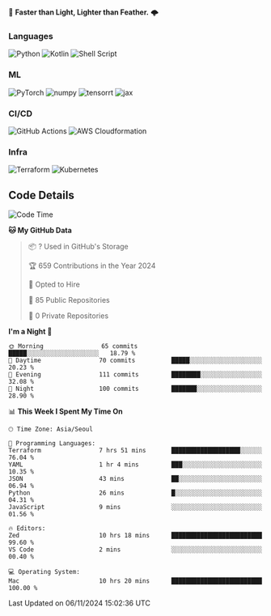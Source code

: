 :rocket: **Faster than Light, Lighter than Feather.** 🌩️


### Languages
![Python](https://img.shields.io/badge/python-3670A0?style=for-the-badge&logo=python&logoColor=ffdd54) ![Kotlin](https://img.shields.io/badge/kotlin-%237F52FF.svg?style=for-the-badge&logo=kotlin&logoColor=white) ![Shell Script](https://img.shields.io/badge/shell_script-%23121011.svg?style=for-the-badge&logo=gnu-bash&logoColor=white)


### ML
<img alt="PyTorch" src ="https://img.shields.io/badge/PyTorch-EE4C2C.svg?&style=for-the-badge&logo=PyTorch&logoColor=white"/> <img alt="numpy" src ="https://img.shields.io/badge/NumPy-013243.svg?&style=for-the-badge&logo=NumPy&logoColor=white"/> ![tensorrt](https://img.shields.io/badge/tensorrt_&_triton-000000.svg?style=for-the-badge&logo=nVIDIA&logoColor=green) ![jax](https://img.shields.io/badge/jax(novice)-%23ffffff.svg?style=for-the-badge&logo=tensorflow&logoColor=blue)


### CI/CD

![GitHub Actions](https://img.shields.io/badge/github%20actions-%232671E5.svg?style=for-the-badge&logo=githubactions&logoColor=white) ![AWS Cloudformation](https://img.shields.io/badge/AWS_Cloudformation-%23FF9900.svg?style=for-the-badge&logo=amazonwebservices&logoColor=white) 

### Infra 

![Terraform](https://img.shields.io/badge/terraform-%235835CC.svg?style=for-the-badge&logo=terraform&logoColor=white) ![Kubernetes](https://img.shields.io/badge/k3s(novice)-%23326ce5.svg?style=for-the-badge&logo=kubernetes&logoColor=white)

## Code Details

<!--START_SECTION:waka-->
![Code Time](http://img.shields.io/badge/Code%20Time-583%20hrs%2014%20mins-blue)

**🐱 My GitHub Data** 

> 📦 ? Used in GitHub's Storage 
 > 
> 🏆 659 Contributions in the Year 2024
 > 
> 💼 Opted to Hire
 > 
> 📜 85 Public Repositories 
 > 
> 🔑 0 Private Repositories 
 > 
**I'm a Night 🦉** 

```text
🌞 Morning                65 commits          █████░░░░░░░░░░░░░░░░░░░░   18.79 % 
🌆 Daytime                70 commits          █████░░░░░░░░░░░░░░░░░░░░   20.23 % 
🌃 Evening                111 commits         ████████░░░░░░░░░░░░░░░░░   32.08 % 
🌙 Night                  100 commits         ███████░░░░░░░░░░░░░░░░░░   28.90 % 
```


📊 **This Week I Spent My Time On** 

```text
🕑︎ Time Zone: Asia/Seoul

💬 Programming Languages: 
Terraform                7 hrs 51 mins       ███████████████████░░░░░░   76.04 % 
YAML                     1 hr 4 mins         ███░░░░░░░░░░░░░░░░░░░░░░   10.35 % 
JSON                     43 mins             ██░░░░░░░░░░░░░░░░░░░░░░░   06.94 % 
Python                   26 mins             █░░░░░░░░░░░░░░░░░░░░░░░░   04.31 % 
JavaScript               9 mins              ░░░░░░░░░░░░░░░░░░░░░░░░░   01.56 % 

🔥 Editors: 
Zed                      10 hrs 18 mins      █████████████████████████   99.60 % 
VS Code                  2 mins              ░░░░░░░░░░░░░░░░░░░░░░░░░   00.40 % 

💻 Operating System: 
Mac                      10 hrs 20 mins      █████████████████████████   100.00 % 
```


 Last Updated on 06/11/2024 15:02:36 UTC
<!--END_SECTION:waka-->
